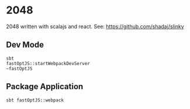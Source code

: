 # 2048
2048 written with scalajs and react.
See: https://github.com/shadaj/slinky

## Dev Mode
```
sbt
fastOptJS::startWebpackDevServer
~fastOptJS
```

## Package Application
```
sbt fastOptJS::webpack
```